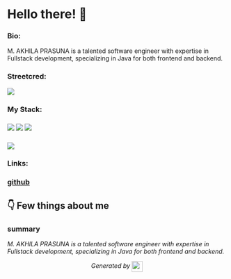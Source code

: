 
# Hello there! 👋


### Bio:

M. AKHILA PRASUNA is a talented software engineer with expertise in Fullstack development, specializing in Java for both frontend and backend.
            

### Streetcred:

<a href="https://www.tublian.com/profile/akhilagi?ss=true"><img src="https://rd3ps1doua.execute-api.us-east-1.amazonaws.com/dev/ft/profile/streetcred/badge/akhilagi?type=without_score"></a>

### My Stack:

### <img src="https://rd3ps1doua.execute-api.us-east-1.amazonaws.com/dev/ft/profile/streetcred/github/tag/Fullstack"/> <img src="https://rd3ps1doua.execute-api.us-east-1.amazonaws.com/dev/ft/profile/streetcred/github/tag/Java"/> <img src="https://rd3ps1doua.execute-api.us-east-1.amazonaws.com/dev/ft/profile/streetcred/github/tag/Frontend"/>

### <img src="https://rd3ps1doua.execute-api.us-east-1.amazonaws.com/dev/ft/profile/streetcred/github/tag/Backend"/>

### 

### Links:

### <a href="https://www.github.com/akhilagi">github</a>

## 👇 Few things about me


<div>

            

### summary
*M. AKHILA PRASUNA is a talented software engineer with expertise in Fullstack development, specializing in Java for both frontend and backend.*

            
</div>




<p align="center">
<i>Generated by <a href="https://www.tublian.com/"><img src="https://tublian-newsletter-assets.s3.amazonaws.com/just-logo.png" width="25" style="vertical-align: middle"/></i>
</p>
